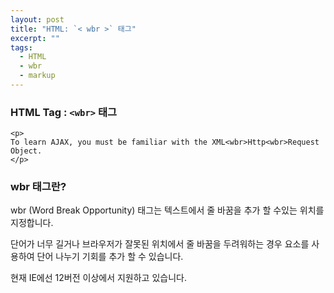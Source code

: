 ```yaml
---
layout: post
title: "HTML: `< wbr >` 태그"
excerpt: ""
tags: 
  - HTML
  - wbr
  - markup
---
```


### HTML Tag : `<wbr>` 태그
```
<p>
To learn AJAX, you must be familiar with the XML<wbr>Http<wbr>Request Object.
</p>

```
### wbr 태그란?

wbr (Word Break Opportunity) 태그는 텍스트에서 줄 바꿈을 추가 할 수있는 위치를 지정합니다.

단어가 너무 길거나 브라우저가 잘못된 위치에서 줄 바꿈을 두려워하는 경우 <wbr> 요소를 사용하여 단어 나누기 기회를 추가 할 수 있습니다.

현재 IE에선 12버전 이상에서 지원하고 있습니다.
